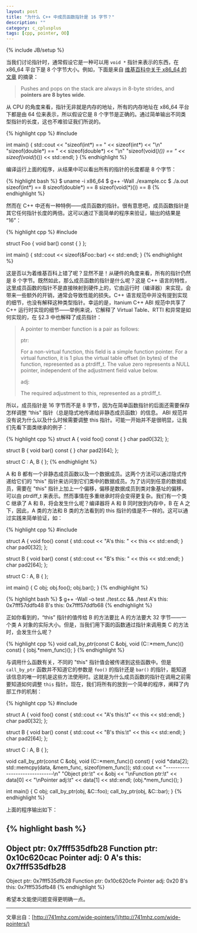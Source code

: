 ```yaml
---
layout: post
title: "为什么 C++ 中成员函数指针是 16 字节？"
description: ""
category: c_cplusplus 
tags: [cpp, pointer, OO]
---
```

{% include JB/setup %}

当我们讨论指针时，通常假设它是一种可以用 `void *` 指针来表示的东西，在 x86_64 平台下是 8 个字节大小。例如，下面是来自 [维基百科中关于 x86_64 的文章](http://en.wikipedia.org/wiki/X86-64#Architectural_features) 的摘录：

> Pushes and pops on the stack are always in 8-byte strides, and **pointers are 8 bytes wide**.

从 CPU 的角度来看，指针无非就是内存的地址，所有的内存地址在 x86_64 平台下都是由 64 位来表示，所以假设它是 8 个字节是正确的。通过简单输出不同类型指针的长度，这也不难验证我们所说的。

{% highlight cpp %}
#include <iostream>

int main() {
    std::cout <<
        "sizeof(int*)      == " << sizeof(int*) << "\n"
        "sizeof(double*)   == " << sizeof(double*) << "\n"
        "sizeof(void(*)()) == " << sizeof(void(*)()) << std::endl;
}
{% endhighlight %}

编译运行上面的程序，从结果中可以看出所有的指针的长度都是 8 个字节：

{% highlight bash %}
$ uname -i
x86_64
$ g++ -Wall ./example.cc
$ ./a.out
sizeof(int*)      == 8
sizeof(double*)   == 8
sizeof(void(*)()) == 8
{% endhighlight %}

然而在 C++ 中还有一种特例——成员函数的指针。很有意思吧，成员函数指针是其它任何指针长度的两倍。这可以通过下面简单的程序来验证，输出的结果是 “16”：

{% highlight cpp %}
#include <iostream>

struct Foo {
    void bar() const { }
};

int main() {
    std::cout << sizeof(&Foo::bar) << std::endl;
}
{% endhighlight %}

这是否以为着维基百科上错了呢？显然不是！从硬件的角度来看，所有的指针仍然是 8 个字节。既然如此，那么成员函数的指针是什么呢？这是 C++ 语言的特性，这里成员函数的指针不是直接映射到硬件上的，它由运行时（编译器）来实现，会带来一些额外的开销，通常会导致性能的损失。C++ 语言规范中并没有提到实现的细节，也没有解释这种类型指针。幸运的是，Itanium C++ ABI 规范中共享了 C++ 运行时实现的细节——举例来说，它解释了 Virtual Table、RTTI 和异常是如何实现的，在 §2.3 中也解释了成员指针：

> A pointer to member function is a pair as follows:
>
> ptr:
>
> For a non-virtual function, this field is a simple function pointer. For a virtual function, it is 1 plus the virtual table offset (in bytes) of the function, represented as a ptrdiff_t. The value zero represents a NULL pointer, independent of the adjustment field value below.
>
> adj:
>
> The required adjustment to this, represented as a ptrdiff_t.

所以，成员指针是 16 字节而不是 8 字节，因为在简单函数指针的后面还需要保存怎样调整 “this" 指针（总是隐式地传递给非静态成员函数）的信息。 ABI 规范并没有说为什么以及什么时候需要调整 this 指针。可能一开始并不是很明显，让我们先看下面类继承的例子：

{% highlight cpp %}
struct A {
    void foo() const { }
    char pad0[32];
};

struct B {
    void bar() const { }
    char pad2[64];
};

struct C : A, B
{ };
{% endhighlight %}

A 和 B 都有一个非静态成员函数以及一个数据成员。这两个方法可以通过隐式传递给它们的 “this" 指针来访问到它们类中的数据成员。为了访问到任意的数据成员，需要在 "this" 指针上加上一个偏移，偏移是数据成员到类对象基址的偏移，可以由 ptrdiff_t 来表示。然而事情在多重继承时将会变得更复杂。我们有一个类 C 继承了 A 和 B，将会发生什么呢？编译器将 A 和 B 同时放到内存中，B 在 A 之下，因此，A 类的方法和 B 类的方法看到的 this 指针的值是不一样的。这可以通过实践来简单验证，如：

{% highlight cpp %}
#include <iostream>

struct A {
    void foo() const {
        std::cout << "A's this: " << this << std::endl;
    }
    char pad0[32];
};

struct B {
    void bar() const {
        std::cout << "B's this: " << this << std::endl;
    }
    char pad2[64];
};

struct C : A, B
{ };

int main()
{
    C obj;
    obj.foo();
    obj.bar();
}
{% endhighlight %}

{% highlight bash %}
$ g++ -Wall -o test ./test.cc && ./test
A's this: 0x7fff57ddfb48
B's this: 0x7fff57ddfb68
{% endhighlight %}

正如你看到的，“this” 指针的值传给 B 的方法要比 A 的方法要大 32 字节——一个类 A 对象的实际大小。但是，当我们用下面的函数通过指针来调用类 C 的方法时，会发生什么呢？

{% highlight cpp %}
void call_by_ptr(const C &obj, void (C::*mem_func)() const) {
    (obj.*mem_func)();
}
{% endhighlight %}

与调用什么函数有关，不同的 "this" 指针值会被传递到这些函数中。但是 `call_by_ptr` 函数并不知道它的参数是 `foo()` 的指针还是 `bar()` 的指针，能知道该信息的唯一时机是这些方法使用时。这就是为什么成员函数的指针在调用之前需要知道如何调整 `this` 指针。现在，我们将所有的放到一个简单的程序，阐释了内部工作的机制：

{% highlight cpp %}
#include <iostream>

struct A {
    void foo() const {
        std::cout << "A's this:\t" << this << std::endl;
    }
    char pad0[32];
};

struct B {
    void bar() const {
        std::cout << "B's this:\t" << this << std::endl;
    }
    char pad2[64];
};

struct C : A, B
{ };

void call_by_ptr(const C &obj, void (C::*mem_func)() const)
{
    void *data[2];
    std::memcpy(data, &mem_func, sizeof(mem_func));
    std::cout << "------------------------------\n"
        "Object ptr:\t" << &obj <<
        "\nFunction ptr:\t" << data[0] <<
        "\nPointer adj:\t" << data[1] << std::endl;
    (obj.*mem_func)();
}

int main()
{
    C obj;
    call_by_ptr(obj, &C::foo);
    call_by_ptr(obj, &C::bar);
}
{% endhighlight %}

上面的程序输出如下：

{% highlight bash %}
------------------------------
Object ptr:    0x7fff535dfb28
Function ptr:  0x10c620cac
Pointer adj:   0
A's this:    0x7fff535dfb28
------------------------------
Object ptr:    0x7fff535dfb28
Function ptr:  0x10c620cfe
Pointer adj:   0x20
B's this:    0x7fff535dfb48
{% endhighlight %}

希望本文能使问题变得更明确一点。

---
文章出自：[http://741mhz.com/wide-pointers/](http://741mhz.com/wide-pointers/)

